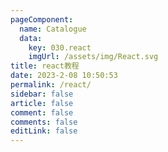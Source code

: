 ```yaml
---
pageComponent:
  name: Catalogue
  data:
    key: 030.react
    imgUrl: /assets/img/React.svg
title: react教程
date: 2023-2-08 10:50:53
permalink: /react/
sidebar: false
article: false
comment: false
comments: false
editLink: false
---
```

